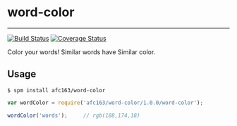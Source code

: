 # word-color

---

[![Build Status](https://secure.travis-ci.org/afc163/word-color.png)](https://travis-ci.org/afc163/word-color)
[![Coverage Status](https://coveralls.io/repos/afc163/word-color/badge.png?branch=master)](https://coveralls.io/r/afc163/word-color)

Color your words! Similar words have Similar color.

## Usage

```
$ spm install afc163/word-color
```

```js
var wordColor = require('afc163/word-color/1.0.0/word-color');

wordColor('words');     // rgb(188,174,18)
```

